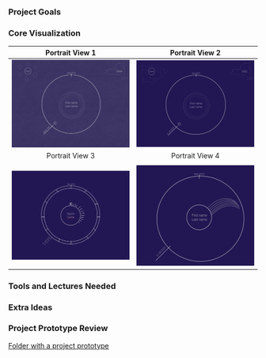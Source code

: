 ### Project Goals

### Core Visualization

Portrait View 1           |  Portrait View 2
:-------------------------:|:-------------------------:
![Portrait View 1](./milestone_imgs/Portrait_view1.jpg "Portrait View 1")  |  ![Portrait View 2](./milestone_imgs/Portrait_view2.jpg "Portrait View 2")
Portrait View 3           |  Portrait View 4
                         |
![Portrait View 3](./milestone_imgs/Portrait_view3.jpg "Portrait View 3")  |  ![Portrait View 4](./milestone_imgs/Portrait_view4.jpg "Portrait View 4")


### Tools and Lectures Needed

### Extra Ideas

### Project Prototype Review

[Folder with a project prototype](page)
